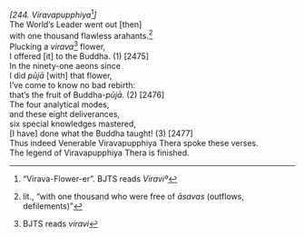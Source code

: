 *\[244. Viravapupphiya*[^1]*\]*  
The World’s Leader went out \[then\]  
with one thousand flawless arahants.[^2]  
Plucking a *virava*[^3] flower,  
I offered \[it\] to the Buddha. (1) \[2475\]  
In the ninety-one aeons since  
I did *pūjā* \[with\] that flower,  
I’ve come to know no bad rebirth:  
that’s the fruit of Buddha-*pūjā.* (2) \[2476\]  
The four analytical modes,  
and these eight deliverances,  
six special knowledges mastered,  
\[I have\] done what the Buddha taught! (3) \[2477\]  
Thus indeed Venerable Viravapupphiya Thera spoke these verses.  
The legend of Viravapupphiya Thera is finished.  
[^1]: “Virava-Flower-er”. BJTS reads *Viraviº*  
[^2]: lit., “with one thousand who were free of *āsavas* (outflows,
    defilements)”  
[^3]: BJTS reads *viravi*
